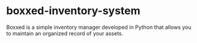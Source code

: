 # boxxed-inventory-system
Boxxed is a simple inventory manager developed in Python that allows you to maintain an organized record of your assets.
